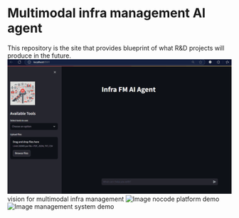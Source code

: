 # Multimodal infra management AI agent
This repository is the site that provides blueprint of what R&D projects will produce in the future.
![Image](https://github.com/mac999/infra-multimodal-ai-agent/blob/main/infra_fm_agent3.gif)
vision for multimodal infra management
![Image](https://github.com/mac999/infra-multimodal-ai-agent/blob/main/mag_nocode3.gif)
nocode platform demo
![Image](https://github.com/mac999/infra-multimodal-ai-agent/blob/main/infra_view_map.gif)
management system demo
